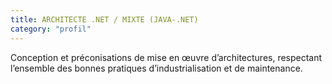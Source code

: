 ```yaml
---
title: ARCHITECTE .NET / MIXTE (JAVA-.NET)  
category: "profil"
---
```


Conception et préconisations de mise en œuvre d’architectures, respectant l’ensemble des bonnes pratiques d’industrialisation et de maintenance. 



<!--
Azure SQL, Jenkins, MVC5, WebApi 2, bitbucket
-->
